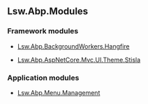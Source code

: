 ## Lsw.Abp.Modules

### Framework modules

* [Lsw.Abp.BackgroundWorkers.Hangfire](https://github.com/liangshiw/Lsw.Abp.BackgroundWorkers.Hangfire)

* [Lsw.Abp.AspNetCore.Mvc.UI.Theme.Stisla](https://github.com/liangshiw/Lsw.Abp.AspNetCore.Mvc.UI.Theme.Stisla)


### Application modules

* [Lsw.Abp.Menu.Management](https://github.com/liangshiw/Lsw.Abp.Menu.Management)
